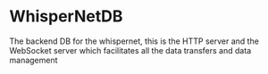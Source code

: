 # WhisperNetDB
The backend DB for the whispernet, this is the HTTP server and the WebSocket server which facilitates all the data transfers and data management 
